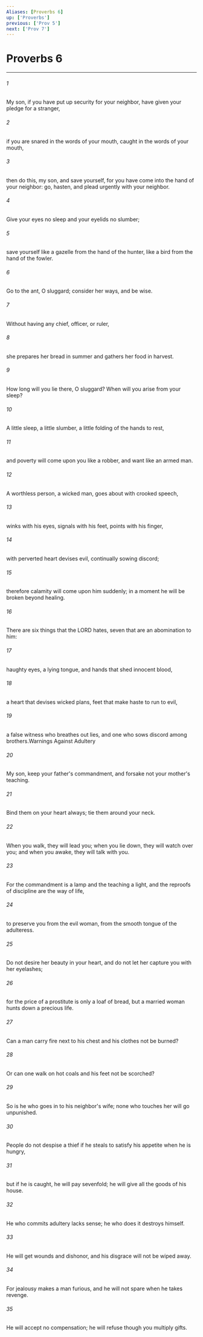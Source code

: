 ```yaml
---
Aliases: [Proverbs 6]
up: ['Proverbs']
previous: ['Prov 5']
next: ['Prov 7']
---
```

# Proverbs 6
***



###### 1 
My son, if you have put up security for your neighbor, have given your pledge for a stranger, 

###### 2 
if you are snared in the words of your mouth, caught in the words of your mouth, 

###### 3 
then do this, my son, and save yourself, for you have come into the hand of your neighbor: go, hasten, and plead urgently with your neighbor. 

###### 4 
Give your eyes no sleep and your eyelids no slumber; 

###### 5 
save yourself like a gazelle from the hand of the hunter, like a bird from the hand of the fowler. 

###### 6 
Go to the ant, O sluggard; consider her ways, and be wise. 

###### 7 
Without having any chief, officer, or ruler, 

###### 8 
she prepares her bread in summer and gathers her food in harvest. 

###### 9 
How long will you lie there, O sluggard? When will you arise from your sleep? 

###### 10 
A little sleep, a little slumber, a little folding of the hands to rest, 

###### 11 
and poverty will come upon you like a robber, and want like an armed man. 

###### 12 
A worthless person, a wicked man, goes about with crooked speech, 

###### 13 
winks with his eyes, signals with his feet, points with his finger, 

###### 14 
with perverted heart devises evil, continually sowing discord; 

###### 15 
therefore calamity will come upon him suddenly; in a moment he will be broken beyond healing. 

###### 16 
There are six things that the LORD hates, seven that are an abomination to him: 

###### 17 
haughty eyes, a lying tongue, and hands that shed innocent blood, 

###### 18 
a heart that devises wicked plans, feet that make haste to run to evil, 

###### 19 
a false witness who breathes out lies, and one who sows discord among brothers.Warnings Against Adultery 

###### 20 
My son, keep your father's commandment, and forsake not your mother's teaching. 

###### 21 
Bind them on your heart always; tie them around your neck. 

###### 22 
When you walk, they will lead you; when you lie down, they will watch over you; and when you awake, they will talk with you. 

###### 23 
For the commandment is a lamp and the teaching a light, and the reproofs of discipline are the way of life, 

###### 24 
to preserve you from the evil woman, from the smooth tongue of the adulteress. 

###### 25 
Do not desire her beauty in your heart, and do not let her capture you with her eyelashes; 

###### 26 
for the price of a prostitute is only a loaf of bread, but a married woman hunts down a precious life. 

###### 27 
Can a man carry fire next to his chest and his clothes not be burned? 

###### 28 
Or can one walk on hot coals and his feet not be scorched? 

###### 29 
So is he who goes in to his neighbor's wife; none who touches her will go unpunished. 

###### 30 
People do not despise a thief if he steals to satisfy his appetite when he is hungry, 

###### 31 
but if he is caught, he will pay sevenfold; he will give all the goods of his house. 

###### 32 
He who commits adultery lacks sense; he who does it destroys himself. 

###### 33 
He will get wounds and dishonor, and his disgrace will not be wiped away. 

###### 34 
For jealousy makes a man furious, and he will not spare when he takes revenge. 

###### 35 
He will accept no compensation; he will refuse though you multiply gifts.
